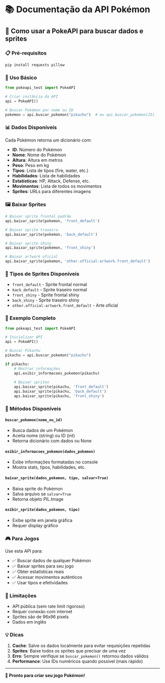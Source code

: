 # 📚 Documentação da API Pokémon

## 🎯 Como usar a PokeAPI para buscar dados e sprites

### 📋 Pré-requisitos
```bash
pip install requests pillow
```

### 🚀 Uso Básico

```python
from pokeapi_test import PokeAPI

# Criar instância da API
api = PokeAPI()

# Buscar Pokémon por nome ou ID
pokemon = api.buscar_pokemon("pikachu")  # ou api.buscar_pokemon(25)
```

### 📊 Dados Disponíveis

Cada Pokémon retorna um dicionário com:
- **ID**: Número do Pokémon
- **Nome**: Nome do Pokémon
- **Altura**: Altura em metros
- **Peso**: Peso em kg
- **Tipos**: Lista de tipos (fire, water, etc.)
- **Habilidades**: Lista de habilidades
- **Estatísticas**: HP, Attack, Defense, etc.
- **Movimentos**: Lista de todos os movimentos
- **Sprites**: URLs para diferentes imagens

### 🖼️ Baixar Sprites

```python
# Baixar sprite frontal padrão
api.baixar_sprite(pokemon, 'front_default')

# Baixar sprite traseiro
api.baixar_sprite(pokemon, 'back_default')

# Baixar sprite shiny
api.baixar_sprite(pokemon, 'front_shiny')

# Baixar artwork oficial
api.baixar_sprite(pokemon, 'other.official-artwork.front_default')
```

### 🎨 Tipos de Sprites Disponíveis

- `front_default` - Sprite frontal normal
- `back_default` - Sprite traseiro normal
- `front_shiny` - Sprite frontal shiny
- `back_shiny` - Sprite traseiro shiny
- `other.official-artwork.front_default` - Arte oficial

### 📝 Exemplo Completo

```python
from pokeapi_test import PokeAPI

# Inicializar API
api = PokeAPI()

# Buscar Pikachu
pikachu = api.buscar_pokemon("pikachu")

if pikachu:
    # Mostrar informações
    api.exibir_informacoes_pokemon(pikachu)
    
    # Baixar sprites
    api.baixar_sprite(pikachu, 'front_default')
    api.baixar_sprite(pikachu, 'back_default')
    api.baixar_sprite(pikachu, 'front_shiny')
```

### 🔧 Métodos Disponíveis

#### `buscar_pokemon(nome_ou_id)`
- Busca dados de um Pokémon
- Aceita nome (string) ou ID (int)
- Retorna dicionário com dados ou None

#### `exibir_informacoes_pokemon(dados_pokemon)`
- Exibe informações formatadas no console
- Mostra stats, tipos, habilidades, etc.

#### `baixar_sprite(dados_pokemon, tipo, salvar=True)`
- Baixa sprite do Pokémon
- Salva arquivo se `salvar=True`
- Retorna objeto PIL.Image

#### `exibir_sprite(dados_pokemon, tipo)`
- Exibe sprite em janela gráfica
- Requer display gráfico

### 🎮 Para Jogos

Use esta API para:
- ✅ Buscar dados de qualquer Pokémon
- ✅ Baixar sprites para seu jogo
- ✅ Obter estatísticas reais
- ✅ Acessar movimentos autênticos
- ✅ Usar tipos e efetividades

### 🚨 Limitações

- API pública (sem rate limit rigoroso)
- Requer conexão com internet
- Sprites são de 96x96 pixels
- Dados em inglês

### 💡 Dicas

1. **Cache**: Salve os dados localmente para evitar requisições repetidas
2. **Sprites**: Baixe todos os sprites que precisar de uma vez
3. **Erro**: Sempre verifique se `buscar_pokemon()` retornou dados válidos
4. **Performance**: Use IDs numéricos quando possível (mais rápido)

---

**🎯 Pronto para criar seu jogo Pokémon!**
